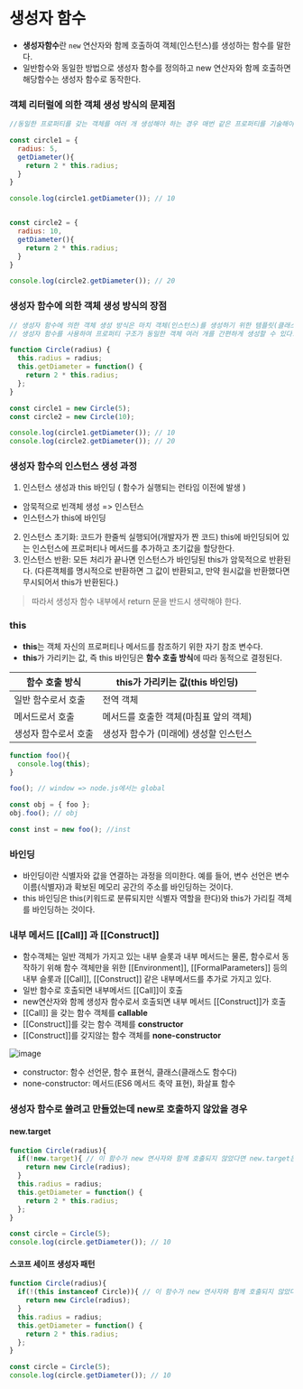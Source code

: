 # 생성자 함수
- **생성자함수**란 `new` 연산자와 함께 호출하여 객체(인스턴스)를 생성하는 함수를 말한다.
- 일반함수와 동일한 방법으로 생성자 함수를 정의하고 new 연산자와 함께 호출하면 해당함수는 생성자 함수로 동작한다.

### 객체 리터럴에 의한 객체 생성 방식의 문제점
```javascript
//동일한 프로퍼티를 갖는 객체를 여러 개 생성해야 하는 경우 매번 같은 프로퍼티를 기술해야 하기 때문에 비효율적이다

const circle1 = {
  radius: 5,
  getDiameter(){
    return 2 * this.radius;
  }
}

console.log(circle1.getDiameter()); // 10


const circle2 = {
  radius: 10,
  getDiameter(){
    return 2 * this.radius;
  }
}

console.log(circle2.getDiameter()); // 20
```

### 생성자 함수에 의한 객체 생성 방식의 장점
```javascript
// 생성자 함수에 의한 객체 생성 방식은 마치 객체(인스턴스)를 생성하기 위한 템플릿(클래스)처럼 
// 생성자 함수를 사용하여 프로퍼티 구조가 동일한 객체 여러 개를 간편하게 생성할 수 있다.

function Circle(radius) {
  this.radius = radius;
  this.getDiameter = function() {
    return 2 * this.radius;
  };
}

const circle1 = new Circle(5);
const circle2 = new Circle(10);

console.log(circle1.getDiameter()); // 10
console.log(circle2.getDiameter()); // 20
```

### 생성자 함수의 인스턴스 생성 과정

1. 인스턴스 생성과 this 바인딩 ( 함수가 실행되는 런타임 이전에 발생 )
  - 암묵적으로 빈객체 생성 => 인스턴스
  - 인스턴스가 this에 바인딩
2. 인스턴스 초기화: 코드가 한줄씩 실행되어(개발자가 짠 코드) this에 바인딩되어 있는 인스턴스에 프로퍼티나 메서드를 추가하고 초기값을 할당한다.
3. 인스턴스 반환: 모든 처리가 끝나면 인스턴스가 바인딩된 this가 암묵적으로 반환된다. (다른객체를 명시적으로 반환하면 그 값이 반환되고, 만약 원시값을 반환했다면 무시되어서 this가 반환된다.)
> 따라서 생성자 함수 내부에서 return 문을 반드시 생략해야 한다.

### this

- **this**는 객체 자신의 프로퍼티나 메서드를 참조하기 위한 자기 참조 변수다. 
- **this**가 가리키는 값, 즉 this 바인딩은 **함수 호출 방식**에 따라 동적으로 결정된다.

| 함수 호출 방식 | this가 가리키는 값(this 바인딩) |
| --- | --- |
| 일반 함수로서 호출 | 전역 객체 |
| 메서드로서 호출 | 메서드를 호출한 객체(마침표 앞의 객체) |
| 생성자 함수로서 호출 | 생성자 함수가 (미래에) 생성할 인스턴스 |

```javascript
function foo(){
  console.log(this);
}

foo(); // window => node.js에서는 global

const obj = { foo };
obj.foo(); // obj

const inst = new foo(); //inst
```

### 바인딩

- 바인딩이란 식별자와 값을 연결하는 과정을 의미한다. 예를 들어, 변수 선언은 변수 이름(식별자)과 확보된 메모리 공간의 주소를 바인딩하는 것이다.
- this 바인딩은 this(키워드로 분류되지만 식별자 역할을 한다)와 this가 가리킬 객체를 바인딩하는 것이다.


### 내부 메서드 [[Call]] 과 [[Construct]]

- 함수객체는 일반 객체가 가지고 있는 내부 슬롯과 내부 메서드는 물론, 함수로서 동작하기 위해 함수 객체만을 위한 [[Environment]], [[FormalParameters]] 등의 내부 슬롯과 [[Call]], [[Construct]] 같은 내부메서드를 추가로 가지고 있다.
- 일반 함수로 호출되면 내부메서드 [[Call]]이 호출
- new연산자와 함께 생성자 함수로서 호출되면 내부 메서드 [[Construct]]가 호출
- [[Call]] 을 갖는 함수 객체를 **callable**
- [[Construct]]를 갖는 함수 객체를 **constructor**
- [[Construct]]를 갖지않는 함수 객체를 **none-constructor**

![image](https://user-images.githubusercontent.com/53414542/172410585-e171803a-8080-4743-9598-1669c19fe4da.png)

- constructor: 함수 선언문, 함수 표현식, 클래스(클래스도 함수다)
- none-constructor: 메서드(ES6 메서드 축약 표현), 화살표 함수


### 생성자 함수로 쓸려고 만들었는데 new로 호출하지 않았을 경우

#### new.target

```javascript
function Circle(radius){
  if(!new.target){ // 이 함수가 new 연사자와 함께 호출되지 않았다면 new.target은 undefined, 했으면 함수 자신
    return new Circle(radius);
  }
  this.radius = radius;
  this.getDiameter = function() {
    return 2 * this.radius;
  };
}

const circle = Circle(5);
console.log(circle.getDiameter()); // 10
```

#### 스코프 세이프 생성자 패턴

```javascript
function Circle(radius){
  if(!(this instanceof Circle)){ // 이 함수가 new 연사자와 함께 호출되지 않았다면 new.target은 undefined, 했으면 함수 자신
    return new Circle(radius);
  }
  this.radius = radius;
  this.getDiameter = function() {
    return 2 * this.radius;
  };
}

const circle = Circle(5);
console.log(circle.getDiameter()); // 10
```
